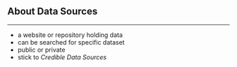 ## About Data Sources

----
  
- a website or repository holding data
- can be searched for specific dataset
- public or private
- stick to *Credible Data Sources*

